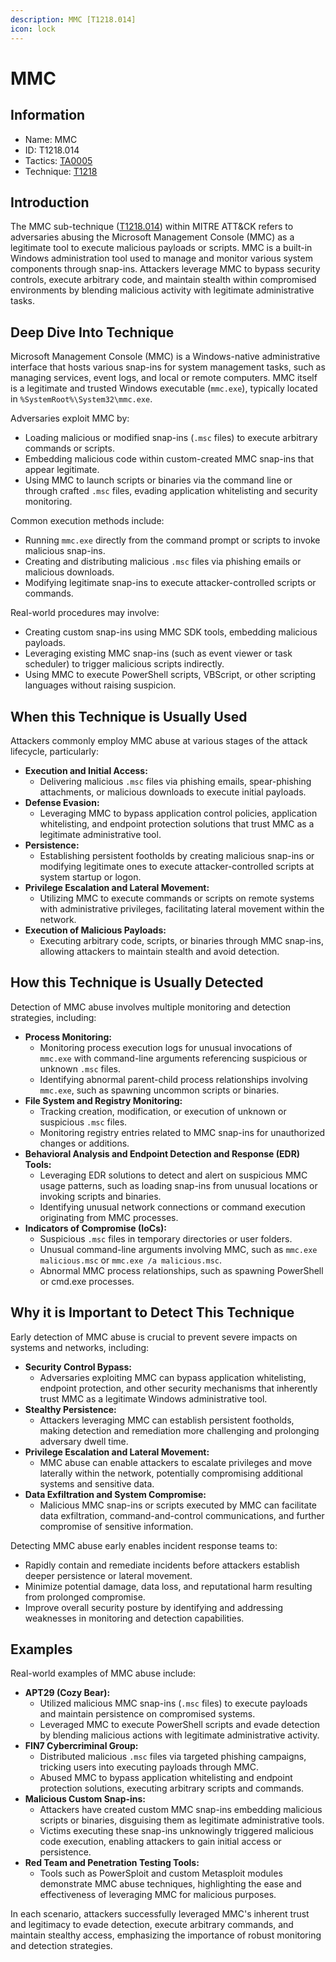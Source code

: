 ```yaml
---
description: MMC [T1218.014]
icon: lock
---
```


# MMC

## Information

- Name: MMC
- ID: T1218.014
- Tactics: [TA0005](../TA0005/TA0005.md)
- Technique: [T1218](T1218.md)

## Introduction

The MMC sub-technique ([T1218.014](techniques/T1218.014.md)) within MITRE ATT\&CK refers to adversaries abusing the Microsoft Management Console (MMC) as a legitimate tool to execute malicious payloads or scripts. MMC is a built-in Windows administration tool used to manage and monitor various system components through snap-ins. Attackers leverage MMC to bypass security controls, execute arbitrary code, and maintain stealth within compromised environments by blending malicious activity with legitimate administrative tasks.

## Deep Dive Into Technique

Microsoft Management Console (MMC) is a Windows-native administrative interface that hosts various snap-ins for system management tasks, such as managing services, event logs, and local or remote computers. MMC itself is a legitimate and trusted Windows executable (`mmc.exe`), typically located in `%SystemRoot%\System32\mmc.exe`.

Adversaries exploit MMC by:

- Loading malicious or modified snap-ins (`.msc` files) to execute arbitrary commands or scripts.
- Embedding malicious code within custom-created MMC snap-ins that appear legitimate.
- Using MMC to launch scripts or binaries via the command line or through crafted `.msc` files, evading application whitelisting and security monitoring.

Common execution methods include:

- Running `mmc.exe` directly from the command prompt or scripts to invoke malicious snap-ins.
- Creating and distributing malicious `.msc` files via phishing emails or malicious downloads.
- Modifying legitimate snap-ins to execute attacker-controlled scripts or commands.

Real-world procedures may involve:

- Creating custom snap-ins using MMC SDK tools, embedding malicious payloads.
- Leveraging existing MMC snap-ins (such as event viewer or task scheduler) to trigger malicious scripts indirectly.
- Using MMC to execute PowerShell scripts, VBScript, or other scripting languages without raising suspicion.

## When this Technique is Usually Used

Attackers commonly employ MMC abuse at various stages of the attack lifecycle, particularly:

- **Execution and Initial Access:**
  - Delivering malicious `.msc` files via phishing emails, spear-phishing attachments, or malicious downloads to execute initial payloads.
- **Defense Evasion:**
  - Leveraging MMC to bypass application control policies, application whitelisting, and endpoint protection solutions that trust MMC as a legitimate administrative tool.
- **Persistence:**
  - Establishing persistent footholds by creating malicious snap-ins or modifying legitimate ones to execute attacker-controlled scripts at system startup or logon.
- **Privilege Escalation and Lateral Movement:**
  - Utilizing MMC to execute commands or scripts on remote systems with administrative privileges, facilitating lateral movement within the network.
- **Execution of Malicious Payloads:**
  - Executing arbitrary code, scripts, or binaries through MMC snap-ins, allowing attackers to maintain stealth and avoid detection.

## How this Technique is Usually Detected

Detection of MMC abuse involves multiple monitoring and detection strategies, including:

- **Process Monitoring:**
  - Monitoring process execution logs for unusual invocations of `mmc.exe` with command-line arguments referencing suspicious or unknown `.msc` files.
  - Identifying abnormal parent-child process relationships involving `mmc.exe`, such as spawning uncommon scripts or binaries.
- **File System and Registry Monitoring:**
  - Tracking creation, modification, or execution of unknown or suspicious `.msc` files.
  - Monitoring registry entries related to MMC snap-ins for unauthorized changes or additions.
- **Behavioral Analysis and Endpoint Detection and Response (EDR) Tools:**
  - Leveraging EDR solutions to detect and alert on suspicious MMC usage patterns, such as loading snap-ins from unusual locations or invoking scripts and binaries.
  - Identifying unusual network connections or command execution originating from MMC processes.
- **Indicators of Compromise (IoCs):**
  - Suspicious `.msc` files in temporary directories or user folders.
  - Unusual command-line arguments involving MMC, such as `mmc.exe malicious.msc` or `mmc.exe /a malicious.msc`.
  - Abnormal MMC process relationships, such as spawning PowerShell or cmd.exe processes.

## Why it is Important to Detect This Technique

Early detection of MMC abuse is crucial to prevent severe impacts on systems and networks, including:

- **Security Control Bypass:**
  - Adversaries exploiting MMC can bypass application whitelisting, endpoint protection, and other security mechanisms that inherently trust MMC as a legitimate Windows administrative tool.
- **Stealthy Persistence:**
  - Attackers leveraging MMC can establish persistent footholds, making detection and remediation more challenging and prolonging adversary dwell time.
- **Privilege Escalation and Lateral Movement:**
  - MMC abuse can enable attackers to escalate privileges and move laterally within the network, potentially compromising additional systems and sensitive data.
- **Data Exfiltration and System Compromise:**
  - Malicious MMC snap-ins or scripts executed by MMC can facilitate data exfiltration, command-and-control communications, and further compromise of sensitive information.

Detecting MMC abuse early enables incident response teams to:

- Rapidly contain and remediate incidents before attackers establish deeper persistence or lateral movement.
- Minimize potential damage, data loss, and reputational harm resulting from prolonged compromise.
- Improve overall security posture by identifying and addressing weaknesses in monitoring and detection capabilities.

## Examples

Real-world examples of MMC abuse include:

- **APT29 (Cozy Bear):**
  - Utilized malicious MMC snap-ins (`.msc` files) to execute payloads and maintain persistence on compromised systems.
  - Leveraged MMC to execute PowerShell scripts and evade detection by blending malicious actions with legitimate administrative activity.
- **FIN7 Cybercriminal Group:**
  - Distributed malicious `.msc` files via targeted phishing campaigns, tricking users into executing payloads through MMC.
  - Abused MMC to bypass application whitelisting and endpoint protection solutions, executing arbitrary scripts and commands.
- **Malicious Custom Snap-ins:**
  - Attackers have created custom MMC snap-ins embedding malicious scripts or binaries, disguising them as legitimate administrative tools.
  - Victims executing these snap-ins unknowingly triggered malicious code execution, enabling attackers to gain initial access or persistence.
- **Red Team and Penetration Testing Tools:**
  - Tools such as PowerSploit and custom Metasploit modules demonstrate MMC abuse techniques, highlighting the ease and effectiveness of leveraging MMC for malicious purposes.

In each scenario, attackers successfully leveraged MMC's inherent trust and legitimacy to evade detection, execute arbitrary commands, and maintain stealthy access, emphasizing the importance of robust monitoring and detection strategies.
